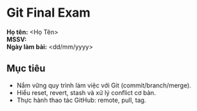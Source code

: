 # Git Final Exam

**Họ tên:** <Họ Tên>  
**MSSV:** <MSSV>  
**Ngày làm bài:** <dd/mm/yyyy>

## Mục tiêu
- Nắm vững quy trình làm việc với Git (commit/branch/merge).
- Hiểu reset, revert, stash và xử lý conflict cơ bản.
- Thực hành thao tác GitHub: remote, pull, tag.
